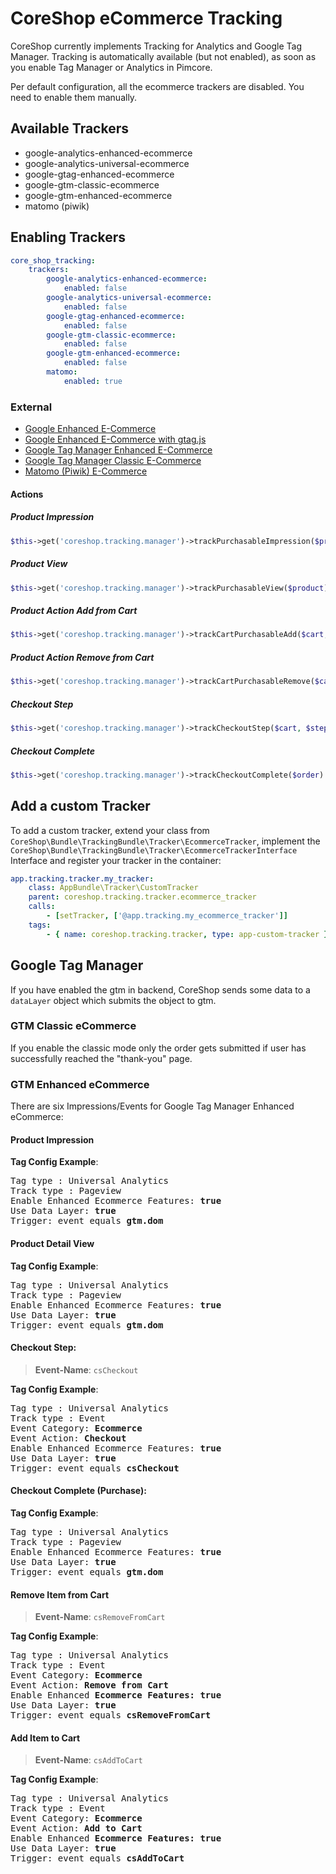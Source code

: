 # CoreShop eCommerce Tracking

CoreShop currently implements Tracking for Analytics and Google Tag Manager.
Tracking is automatically available (but not enabled), as soon as you enable Tag Manager or Analytics in Pimcore.

Per default configuration, all the ecommerce trackers are disabled. You need to enable them manually.

## Available Trackers

 * google-analytics-enhanced-ecommerce
 * google-analytics-universal-ecommerce
 * google-gtag-enhanced-ecommerce
 * google-gtm-classic-ecommerce
 * google-gtm-enhanced-ecommerce
 * matomo (piwik)

## Enabling Trackers

```yml
core_shop_tracking:
    trackers:
        google-analytics-enhanced-ecommerce:
            enabled: false
        google-analytics-universal-ecommerce:
            enabled: false
        google-gtag-enhanced-ecommerce:
            enabled: false
        google-gtm-classic-ecommerce:
            enabled: false
        google-gtm-enhanced-ecommerce:
            enabled: false
        matomo:
            enabled: true
```

### External
- [Google Enhanced E-Commerce](https://developers.google.com/analytics/devguides/collection/analyticsjs/enhanced-ecommerce)
- [Google Enhanced E-Commerce with gtag.js](https://developers.google.com/analytics/devguides/collection/gtagjs/enhanced-ecommerce)
- [Google Tag Manager Enhanced E-Commerce](https://developers.google.com/tag-manager/enhanced-ecommerce)
- [Google Tag Manager Classic E-Commerce](https://support.google.com/tagmanager/answer/6107169?hl=en)
- [Matomo (Piwik) E-Commerce](https://matomo.org/docs/ecommerce-analytics/)

#### Actions

##### Product Impression
```php
$this->get('coreshop.tracking.manager')->trackPurchasableImpression($product);
```

##### Product View
```php
$this->get('coreshop.tracking.manager')->trackPurchasableView($product);
```

##### Product Action Add from Cart
```php
$this->get('coreshop.tracking.manager')->trackCartPurchasableAdd($cart, $product);
```

##### Product Action Remove from Cart
```php
$this->get('coreshop.tracking.manager')->trackCartPurchasableRemove($cart, $product);
```

##### Checkout Step
```php
$this->get('coreshop.tracking.manager')->trackCheckoutStep($cart, $stepIdentifier, $isFirstStep, $checkoutOption)
```

##### Checkout Complete
```php
$this->get('coreshop.tracking.manager')->trackCheckoutComplete($order)
```

## Add a custom Tracker
To add a custom tracker, extend your class from `CoreShop\Bundle\TrackingBundle\Tracker\EcommerceTracker`, implement the `CoreShop\Bundle\TrackingBundle\Tracker\EcommerceTrackerInterface` Interface and register your tracker in the container:

```yaml
app.tracking.tracker.my_tracker:
    class: AppBundle\Tracker\CustomTracker
    parent: coreshop.tracking.tracker.ecommerce_tracker
    calls:
        - [setTracker, ['@app.tracking.my_ecommerce_tracker']]
    tags:
        - { name: coreshop.tracking.tracker, type: app-custom-tracker }
```

## Google Tag Manager
If you have enabled the gtm in backend, CoreShop sends some data to a `dataLayer` object which submits the object to gtm.

### GTM Classic eCommerce
If you enable the classic mode only the order gets submitted if user has successfully reached the "thank-you" page.

### GTM Enhanced eCommerce
There are six Impressions/Events for Google Tag Manager Enhanced eCommerce:

#### Product Impression
**Tag Config Example**:
<pre>
Tag type : Universal Analytics
Track type : Pageview
Enable Enhanced Ecommerce Features: <b>true</b>
Use Data Layer: <b>true</b>
Trigger: event equals <b>gtm.dom</b>
</pre>

#### Product Detail View
**Tag Config Example**:
<pre>
Tag type : Universal Analytics
Track type : Pageview
Enable Enhanced Ecommerce Features: <b>true</b>
Use Data Layer: <b>true</b>
Trigger: event equals <b>gtm.dom</b>
</pre>

#### Checkout Step:
> **Event-Name**: `csCheckout`

**Tag Config Example**:
<pre>
Tag type : Universal Analytics
Track type : Event
Event Category: <b>Ecommerce</b>
Event Action: <b>Checkout</b>
Enable Enhanced Ecommerce Features: <b>true</b>
Use Data Layer: <b>true</b>
Trigger: event equals <b>csCheckout</b>
</pre>

#### Checkout Complete (Purchase):
**Tag Config Example**:
<pre>
Tag type : Universal Analytics
Track type : Pageview
Enable Enhanced Ecommerce Features: <b>true</b>
Use Data Layer: <b>true</b>
Trigger: event equals <b>gtm.dom</b>
</pre>

#### Remove Item from Cart
> **Event-Name**: `csRemoveFromCart`

**Tag Config Example**:
<pre>
Tag type : Universal Analytics
Track type : Event
Event Category: <b>Ecommerce</b>
Event Action: <b>Remove from Cart</b>
Enable Enhanced <b>Ecommerce Features: true</b>
Use Data Layer: <b>true</b>
Trigger: event equals <b>csRemoveFromCart</b>
</pre>

#### Add Item to Cart
> **Event-Name**: `csAddToCart`

**Tag Config Example**:
<pre>
Tag type : Universal Analytics
Track type : Event
Event Category: <b>Ecommerce</b>
Event Action: <b>Add to Cart</b>
Enable Enhanced <b>Ecommerce Features: true</b>
Use Data Layer: <b>true</b>
Trigger: event equals <b>csAddToCart</b>
</pre>
